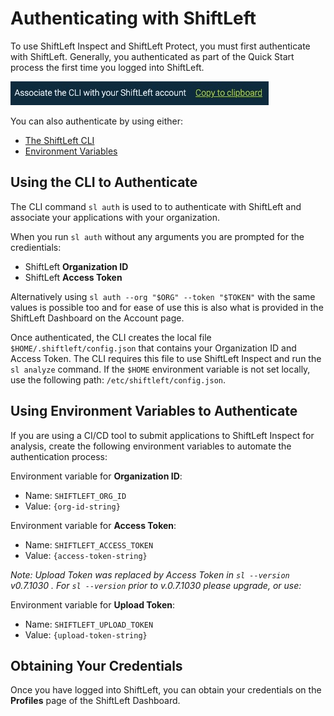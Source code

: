 # Authenticating with ShiftLeft

To use ShiftLeft Inspect and ShiftLeft Protect, you must first authenticate with ShiftLeft. Generally, you authenticated as part of the Quick Start process the first time you logged into ShiftLeft. 

![Quick Start Authentication](../img/authenticate.jpg)

You can also authenticate by using either: 

* [The ShiftLeft CLI](#using-the-cli-to-authenticate) 
* [Environment Variables](#using-environment-variables-to-authenticate)

## Using the CLI to Authenticate

The CLI command `sl auth` is used to to authenticate with ShiftLeft and associate your applications with your organization.

When you run `sl auth` without any arguments you are prompted for the credientials:

* ShiftLeft **Organization ID**
* ShiftLeft **Access Token**

Alternatively using `sl auth --org "$ORG" --token "$TOKEN"` with the same values is possible too and for ease of use this is also what is provided in the ShiftLeft Dashboard on the Account page.

Once authenticated, the CLI creates the local file `$HOME/.shiftleft/config.json` that contains your Organization ID and Access Token. The CLI requires this file to use ShiftLeft Inspect and run the `sl analyze` command. If the `$HOME` environment variable is not set locally, use the following path: `/etc/shiftleft/config.json`.

## Using Environment Variables to Authenticate

If you are using a CI/CD tool to submit applications to ShiftLeft Inspect for analysis, create the following environment variables to automate the authentication process: 

Environment variable for **Organization ID**:
- Name: `SHIFTLEFT_ORG_ID`
- Value: `{org-id-string}`

Environment variable for **Access Token**:
- Name: `SHIFTLEFT_ACCESS_TOKEN`
- Value: `{access-token-string}`

*Note: Upload Token was replaced by Access Token in `sl --version` v0.7.1030 .*
*For `sl --version` prior to v.0.7.1030 please upgrade, or use:*

Environment variable for **Upload Token**:
- Name: `SHIFTLEFT_UPLOAD_TOKEN`
- Value: `{upload-token-string}`

## Obtaining Your Credentials

Once you have logged into ShiftLeft, you can obtain your credentials on the **Profiles** page of the ShiftLeft Dashboard.
